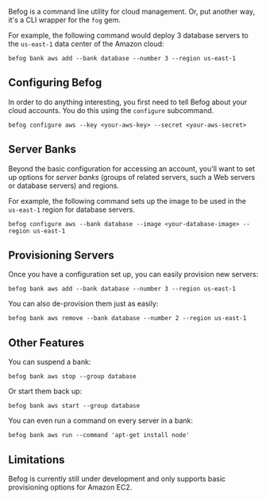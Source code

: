 Befog is a command line utility for cloud management. Or, put another way, it's a CLI wrapper for the `fog` gem.

For example, the following command would deploy 3 database servers to the `us-east-1` data center of the Amazon cloud:

    befog bank aws add --bank database --number 3 --region us-east-1

## Configuring Befog

In order to do anything interesting, you first need to tell Befog about your cloud accounts. You do this using the `configure` subcommand.

    befog configure aws --key <your-aws-key> --secret <your-aws-secret>
    
## Server Banks

Beyond the basic configuration for accessing an account, you'll want to set up options for *server banks* (groups of related servers, such a Web servers or database servers) and regions.

For example, the following command sets up the image to be used in the `us-east-1` region for database servers.

    befog configure aws --bank database --image <your-database-image> --region us-east-1
    
## Provisioning Servers

Once you have a configuration set up, you can easily provision new servers:

    befog bank aws add --bank database --number 3 --region us-east-1

You can also de-provision them just as easily:

    befog bank aws remove --bank database --number 2 --region us-east-1
    

## Other Features

You can suspend a bank:

    befog bank aws stop --group database
    
Or start them back up:

    befog bank aws start --group database
    
You can even run a command on every server in a bank:

    befog bank aws run --command 'apt-get install node'
    
## Limitations

Befog is currently still under development and only supports basic provisioning options for Amazon EC2.